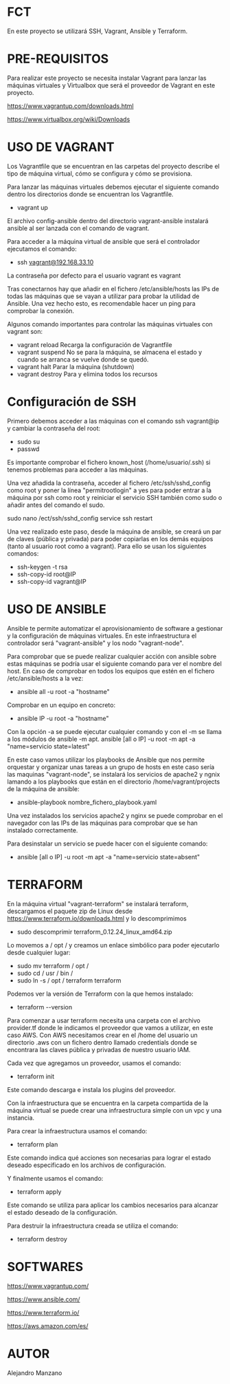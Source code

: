 # FCT
En este proyecto se utilizará SSH, Vagrant, Ansible y Terraform.

# PRE-REQUISITOS
Para realizar este proyecto se necesita instalar Vagrant para lanzar las máquinas virtuales y Virtualbox que será el proveedor de Vagrant en este proyecto.

https://www.vagrantup.com/downloads.html

https://www.virtualbox.org/wiki/Downloads


# USO DE VAGRANT

Los Vagrantfile que se encuentran en las carpetas del proyecto describe el tipo de máquina virtual, cómo se configura y cómo se provisiona.

Para lanzar las máquinas virtuales debemos ejecutar el siguiente comando dentro los directorios donde se encuentran los Vagrantfile.

- vagrant up 

El archivo config-ansible dentro del directorio vagrant-ansible instalará ansible al ser lanzada con el comando de vagrant.

Para acceder a la máquina virtual de ansible que será el controlador ejecutamos el comando:

- ssh vagrant@192.168.33.10

La contraseña por defecto para el usuario vagrant es vagrant

Tras conectarnos hay que añadir en el fichero /etc/ansible/hosts las IPs de todas las máquinas que se vayan a utilizar para probar la utilidad de Ansible. Una vez hecho esto, es recomendable hacer un ping para comprobar la conexión.

Algunos comando importantes para controlar las máquinas virtuales con vagrant son:
- vagrant reload Recarga la configuración de Vagrantfile
- vagrant suspend No se para la máquina, se almacena el estado y cuando se arranca se vuelve donde se quedó.
- vagrant halt Parar la máquina (shutdown)
- vagrant destroy Para y elimina todos los recursos

# Configuración de SSH
Primero debemos acceder a las máquinas con el comando ssh vagrant@ip y cambiar la contraseña del root:
- sudo su 
- passwd

Es importante comprobar el fichero known_host (/home/usuario/.ssh) si tenemos problemas para acceder a las máquinas.

Una vez añadida la contraseña, acceder al fichero /etc/ssh/sshd_config como root y poner la línea "permitrootlogin" a yes para poder entrar a la máquina por ssh como root y reiniciar el servicio SSH también como sudo o añadir antes del comando el sudo.

sudo nano /ect/ssh/sshd_config
service ssh restart

Una vez realizado este paso, desde la máquina de ansible, se creará un par de claves (pública y privada) para poder copiarlas en los demás equipos (tanto al usuario root como a vagrant). Para ello se usan los siguientes comandos:
- ssh-keygen -t rsa
- ssh-copy-id root@IP 
- ssh-copy-id vagrant@IP

# USO DE ANSIBLE

Ansible te permite automatizar el aprovisionamiento de software a gestionar y la configuración de máquinas virtuales. En este infraestructura el controlador será "vagrant-ansible" y los nodo "vagrant-node".

Para comprobar que se puede realizar cualquier acción con ansible sobre estas máquinas se podría usar el siguiente comando para ver el nombre del host.
En caso de comprobar en todos los equipos que estén en el fichero /etc/ansible/hosts a la vez:

- ansible all -u root -a "hostname"

Comprobar en un equipo en concreto:

- ansible IP -u root -a "hostname"

Con la opción -a se puede ejecutar cualquier comando y con el -m se llama a los módulos de ansible -m apt. 
ansible [all o IP] -u root -m apt -a "name=servicio state=latest"


En este caso vamos utilizar los playbooks de Ansible que nos permite orquestar y organizar unas tareas a un grupo de hosts en este caso sería las maquinas "vagrant-node", se instalará los servicios de apache2 y ngnix lamando a los playbooks que están en el directorio /home/vagrant/projects de la máquina de ansible:

- ansible-playbook nombre_fichero_playbook.yaml


Una vez instalados los servicios apache2 y nginx se puede comprobar en el navegador con las IPs de las máquinas para comprobar que se han instalado correctamente.

Para desinstalar un servicio se puede hacer con el siguiente comando:

- ansible [all o IP] -u root -m apt -a "name=servicio state=absent"

# TERRAFORM

En la máquina virtual "vagrant-terraform" se instalará terraform, descargamos el paquete zip de Linux desde https://www.terraform.io/downloads.html y lo descomprimimos
- sudo descomprimir terraform_0.12.24_linux_amd64.zip

Lo movemos a / opt / y creamos un enlace simbólico para poder ejecutarlo desde cualquier lugar:
- sudo mv terraform / opt /
- sudo cd / usr / bin /
- sudo ln -s / opt / terraform terraform

Podemos ver la versión de Terraform con la que hemos instalado:

- terraform --version

Para comenzar a usar terraform necesita una carpeta con el archivo provider.tf donde le indicamos el proveedor que vamos a utilizar, en este caso AWS. 
Con AWS necesitamos crear en el /home del usuario un directorio .aws con un fichero dentro llamado credentials donde se encontrara las claves pública y privadas de nuestro usuario IAM. 

Cada vez que agregamos un proveedor, usamos el comando:
- terraform init

Este comando descarga e instala los plugins del proveedor.

Con la infraestructura que se encuentra en la carpeta compartida de la máquina virtual se puede crear una infraestructura simple con un vpc y una instancia.

Para crear la infraestructura usamos el comando:
- terraform plan

Este comando indica qué acciones son necesarias para lograr el estado deseado especificado en los archivos de configuración.

Y finalmente usamos el comando:
- terraform apply

Este comando se utiliza para aplicar los cambios necesarios para alcanzar el estado deseado de la configuración.

Para destruir la infraestructura creada se utiliza el comando:
- terraform destroy

# SOFTWARES

https://www.vagrantup.com/

https://www.ansible.com/

https://www.terraform.io/

https://aws.amazon.com/es/

# AUTOR
Alejandro Manzano
